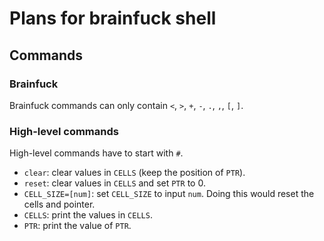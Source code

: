 # Plans for brainfuck shell

## Commands

### Brainfuck

Brainfuck commands can only contain `<`, `>`, `+`, `-`, `.`, `,`, `[`, `]`.

### High-level commands

High-level commands have to start with `#`.

- `clear`: clear values in `CELLS` (keep the position of `PTR`).
- `reset`: clear values in `CELLS` and set `PTR` to 0.
- `CELL_SIZE=[num]`: set `CELL_SIZE` to input `num`. Doing this would reset the
  cells and pointer.
- `CELLS`: print the values in `CELLS`.
- `PTR`: print the value of `PTR`.
